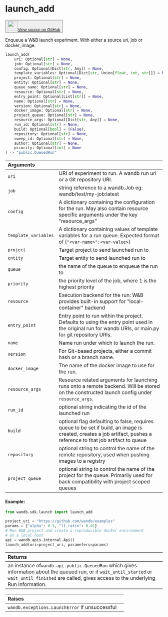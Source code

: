 # launch_add

<p><button style={{display: 'flex', alignItems: 'center', backgroundColor: 'white', border: '1px solid #ddd', padding: '10px', borderRadius: '6px', cursor: 'pointer', boxShadow: '0 2px 3px rgba(0,0,0,0.1)', transition: 'all 0.3s'}}><a href='https://www.github.com/wandb/wandb/tree/v0.17.1/wandb/sdk/launch/_launch_add.py#L34-L131' style={{fontSize: '1.2em', display: 'flex', alignItems: 'center'}}><img src='https://github.githubassets.com/images/modules/logos_page/GitHub-Mark.png' height='32px' width='32px' style={{marginRight: '10px'}}/>View source on GitHub</a></button></p>

Enqueue a W&B launch experiment. With either a source uri, job or docker_image.

```python
launch_add(
    uri: Optional[str] = None,
    job: Optional[str] = None,
    config: Optional[Dict[str, Any]] = None,
    template_variables: Optional[Dict[str, Union[float, int, str]]] = None,
    project: Optional[str] = None,
    entity: Optional[str] = None,
    queue_name: Optional[str] = None,
    resource: Optional[str] = None,
    entry_point: Optional[List[str]] = None,
    name: Optional[str] = None,
    version: Optional[str] = None,
    docker_image: Optional[str] = None,
    project_queue: Optional[str] = None,
    resource_args: Optional[Dict[str, Any]] = None,
    run_id: Optional[str] = None,
    build: Optional[bool] = (False),
    repository: Optional[str] = None,
    sweep_id: Optional[str] = None,
    author: Optional[str] = None,
    priority: Optional[int] = None
) -> "public.QueuedRun"
```

| Arguments            |                                                                                                                                                                     |
| :------------------- | :------------------------------------------------------------------------------------------------------------------------------------------------------------------ |
| `uri`                | URI of experiment to run. A wandb run uri or a Git repository URI.                                                                                                  |
| `job`                | string reference to a wandb.Job eg: wandb/test/my-job:latest                                                                                                        |
| `config`             | A dictionary containing the configuration for the run. May also contain resource specific arguments under the key "resource_args"                                   |
| `template_variables` | A dictionary containing values of template variables for a run queue. Expected format of {`"<var-name>"`: `<var-value>`}                                            |
| `project`            | Target project to send launched run to                                                                                                                              |
| `entity`             | Target entity to send launched run to                                                                                                                               |
| `queue`              | the name of the queue to enqueue the run to                                                                                                                         |
| `priority`           | the priority level of the job, where 1 is the highest priority                                                                                                      |
| `resource`           | Execution backend for the run: W&B provides built-in support for "local-container" backend                                                                          |
| `entry_point`        | Entry point to run within the project. Defaults to using the entry point used in the original run for wandb URIs, or main.py for git repository URIs.               |
| `name`               | Name run under which to launch the run.                                                                                                                             |
| `version`            | For Git-based projects, either a commit hash or a branch name.                                                                                                      |
| `docker_image`       | The name of the docker image to use for the run.                                                                                                                    |
| `resource_args`      | Resource related arguments for launching runs onto a remote backend. Will be stored on the constructed launch config under `resource_args`.                         |
| `run_id`             | optional string indicating the id of the launched run                                                                                                               |
| `build`              | optional flag defaulting to false, requires queue to be set if build, an image is created, creates a job artifact, pushes a reference to that job artifact to queue |
| `repository`         | optional string to control the name of the remote repository, used when pushing images to a registry                                                                |
| `project_queue`      | optional string to control the name of the project for the queue. Primarily used for back compatibility with project scoped queues                                  |

#### Example:

```python
from wandb.sdk.launch import launch_add

project_uri = "https://github.com/wandb/examples"
params = {"alpha": 0.5, "l1_ratio": 0.01}
# Run W&B project and create a reproducible docker environment
# on a local host
api = wandb.apis.internal.Api()
launch_add(uri=project_uri, parameters=params)
```

| Returns                                                                                                                                                                                                  |     |
| :------------------------------------------------------------------------------------------------------------------------------------------------------------------------------------------------------- | :-- |
| an instance of`wandb.api.public.QueuedRun` which gives information about the queued run, or if `wait_until_started` or `wait_until_finished` are called, gives access to the underlying Run information. |

| Raises                                         |     |
| :--------------------------------------------- | :-- |
| `wandb.exceptions.LaunchError` if unsuccessful |
